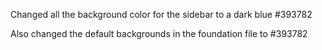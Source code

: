 Changed all the background color for the sidebar to a dark blue #393782

Also changed the default backgrounds in the foundation file to #393782